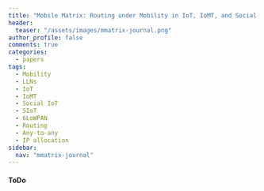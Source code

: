 ```yaml
---
title: "Mobile Matrix: Routing under Mobility in IoT, IoMT, and Social IoT"
header:
  teaser: "/assets/images/mmatrix-journal.png"
author_profile: false
comments: true
categories:
  - papers
tags:
  - Mobility
  - LLNs
  - IoT
  - IoMT
  - Social IoT
  - SIoT
  - 6LoWPAN
  - Routing
  - Any-to-any
  - IP allocation
sidebar:
  nav: "mmatrix-journal"
---
```


#### ToDo

<!---
The explosive growth of “things” connected to the Internet (Internet of Things, IoT) raises the question of whether existingready-to-go networking protocols are enough to cover social and mobile IoT’s demands.  IoT aims to interconnect static devicesattached to some physical infrastructure.  However, mobility is a major factor present in everyday life, and naturally the “things”can move around (Internet of Mobile Things, IoMT) and create social ties (Social IoT, SIoT) in the cyber-physical space.  In thatcontext, we present Mobile Matrix (μMatrix), a routing protocol that uses hierarchical IPv6 address allocation to perform any-to-anyrouting and mobility management without changing a node’s address. In this way, device mobility is transparent to the applicationlevel favoring IoMT and SIoT implementation and broader adoption.  The protocol has low memory footprint, adjustable controlmessage overhead, and it achieves optimal routing path distortion. Moreover, it does not rely on any particular hardware for mobilitydetection (a key open issue), such as an accelerometer.  Instead, it uses a passive mechanism to detect that a device has moved.We present analytic proofs for the computational complexity and efficiency ofμMatrix, as well as an evaluation of the protocolthrough simulations.  We evaluate the protocol performance under human and non-human mobility models.  For human mobility,we generated mobility traces using Group Regularity Mobility (GRM) Model, setting its parameters based on real human mobilitytraces. For the non-human mobility, we propose a new mobility model, to which we refer as Cyclical Random Waypoint (CRWP),where nodes move using a simple Random Waypoint and, eventually, return to their initial position.  We comparedμMatrix withtwo other protocols: Routing Protocol for low-power and lossy networks (RPL) and Ad hoc On-Demand Distance Vector (AODV).The results show thatμMatrix and RPL offer≈99.9% of bottom-up delivery rate, but onlyμMatrix offer≥95% of top-down trafficin highly dynamic and mobile scenarios, while other protocols≤75%.  Moreover,μMatrix uses up to 65% of the routing tablewhile RPL and AODV fulfill theirs in all scenarios, which leads to poor top-down and any-to-any reliability. 
{: style="text-align: justify;"}

Please cite:
```TeX
@inproceedings{santos2017mobile,
 
}
```
> Bruno P. Santos, Olga Goussevskaia, Marcos A. M. Vieira, Luiz F. M. Vieira, and Antonio A.F. Loureiro.
#### Contatcs: {bruno.ps, olga, mmvieira, lfvieira, loureiro}@dcc.ufmg.br
###### **Founding agencies**: CNPq/CAPES/FAPEMIG.
-->